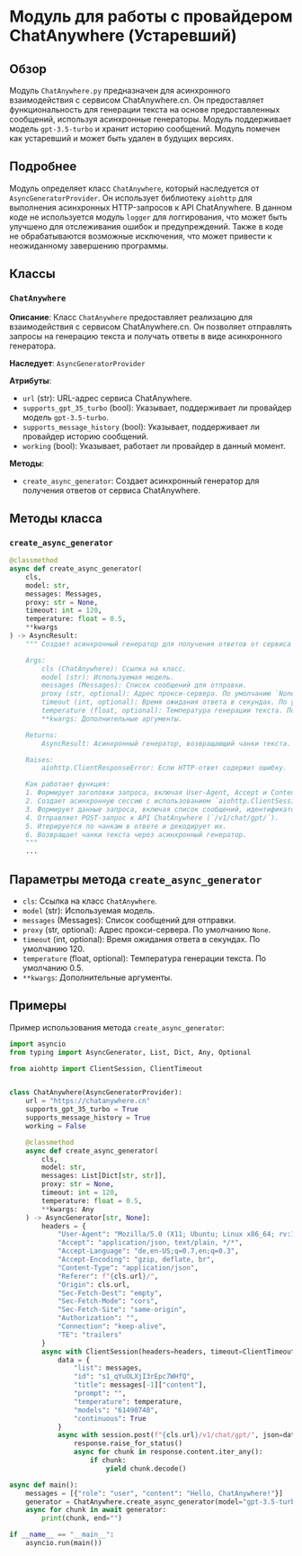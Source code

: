 # Модуль для работы с провайдером ChatAnywhere (Устаревший)

## Обзор

Модуль `ChatAnywhere.py` предназначен для асинхронного взаимодействия с сервисом ChatAnywhere.cn. Он предоставляет функциональность для генерации текста на основе предоставленных сообщений, используя асинхронные генераторы. Модуль поддерживает модель `gpt-3.5-turbo` и хранит историю сообщений.
Модуль помечен как устаревший и может быть удален в будущих версиях.

## Подробнее

Модуль определяет класс `ChatAnywhere`, который наследуется от `AsyncGeneratorProvider`. Он использует библиотеку `aiohttp` для выполнения асинхронных HTTP-запросов к API ChatAnywhere.
В данном коде не используется модуль `logger` для логгирования, что может быть улучшено для отслеживания ошибок и предупреждений.
Также в коде не обрабатываются возможные исключения, что может привести к неожиданному завершению программы.

## Классы

### `ChatAnywhere`

**Описание**: Класс `ChatAnywhere` предоставляет реализацию для взаимодействия с сервисом ChatAnywhere.cn. Он позволяет отправлять запросы на генерацию текста и получать ответы в виде асинхронного генератора.

**Наследует**: `AsyncGeneratorProvider`

**Атрибуты**:
- `url` (str): URL-адрес сервиса ChatAnywhere.
- `supports_gpt_35_turbo` (bool): Указывает, поддерживает ли провайдер модель `gpt-3.5-turbo`.
- `supports_message_history` (bool): Указывает, поддерживает ли провайдер историю сообщений.
- `working` (bool): Указывает, работает ли провайдер в данный момент.

**Методы**:
- `create_async_generator`: Создает асинхронный генератор для получения ответов от сервиса ChatAnywhere.

## Методы класса

### `create_async_generator`

```python
@classmethod
async def create_async_generator(
    cls,
    model: str,
    messages: Messages,
    proxy: str = None,
    timeout: int = 120,
    temperature: float = 0.5,
    **kwargs
) -> AsyncResult:
    """ Создает асинхронный генератор для получения ответов от сервиса ChatAnywhere.

    Args:
        cls (ChatAnywhere): Ссылка на класс.
        model (str): Используемая модель.
        messages (Messages): Список сообщений для отправки.
        proxy (str, optional): Адрес прокси-сервера. По умолчанию `None`.
        timeout (int, optional): Время ожидания ответа в секундах. По умолчанию 120.
        temperature (float, optional): Температура генерации текста. По умолчанию 0.5.
        **kwargs: Дополнительные аргументы.

    Returns:
        AsyncResult: Асинхронный генератор, возвращающий чанки текста.

    Raises:
        aiohttp.ClientResponseError: Если HTTP-ответ содержит ошибку.

    Как работает функция:
    1. Формирует заголовки запроса, включая User-Agent, Accept и Content-Type.
    2. Создает асинхронную сессию с использованием `aiohttp.ClientSession`.
    3. Формирует данные запроса, включая список сообщений, идентификатор, заголовок, промпт, температуру и модель.
    4. Отправляет POST-запрос к API ChatAnywhere (`/v1/chat/gpt/`).
    5. Итерируется по чанкам в ответе и декодирует их.
    6. Возвращает чанки текста через асинхронный генератор.
    """
    ...
```

## Параметры метода `create_async_generator`

- `cls`: Ссылка на класс `ChatAnywhere`.
- `model` (str): Используемая модель.
- `messages` (Messages): Список сообщений для отправки.
- `proxy` (str, optional): Адрес прокси-сервера. По умолчанию `None`.
- `timeout` (int, optional): Время ожидания ответа в секундах. По умолчанию 120.
- `temperature` (float, optional): Температура генерации текста. По умолчанию 0.5.
- `**kwargs`: Дополнительные аргументы.

## Примеры

Пример использования метода `create_async_generator`:

```python
import asyncio
from typing import AsyncGenerator, List, Dict, Any, Optional

from aiohttp import ClientSession, ClientTimeout


class ChatAnywhere(AsyncGeneratorProvider):
    url = "https://chatanywhere.cn"
    supports_gpt_35_turbo = True
    supports_message_history = True
    working = False

    @classmethod
    async def create_async_generator(
        cls,
        model: str,
        messages: List[Dict[str, str]],
        proxy: str = None,
        timeout: int = 120,
        temperature: float = 0.5,
        **kwargs: Any
    ) -> AsyncGenerator[str, None]:
        headers = {
            "User-Agent": "Mozilla/5.0 (X11; Ubuntu; Linux x86_64; rv:109.0) Gecko/20100101 Firefox/119.0",
            "Accept": "application/json, text/plain, */*",
            "Accept-Language": "de,en-US;q=0.7,en;q=0.3",
            "Accept-Encoding": "gzip, deflate, br",
            "Content-Type": "application/json",
            "Referer": f"{cls.url}/",
            "Origin": cls.url,
            "Sec-Fetch-Dest": "empty",
            "Sec-Fetch-Mode": "cors",
            "Sec-Fetch-Site": "same-origin",
            "Authorization": "",
            "Connection": "keep-alive",
            "TE": "trailers"
        }
        async with ClientSession(headers=headers, timeout=ClientTimeout(timeout)) as session:
            data = {
                "list": messages,
                "id": "s1_qYuOLXjI3rEpc7WHfQ",
                "title": messages[-1]["content"],
                "prompt": "",
                "temperature": temperature,
                "models": "61490748",
                "continuous": True
            }
            async with session.post(f"{cls.url}/v1/chat/gpt/", json=data, proxy=proxy) as response:
                response.raise_for_status()
                async for chunk in response.content.iter_any():
                    if chunk:
                        yield chunk.decode()

async def main():
    messages = [{"role": "user", "content": "Hello, ChatAnywhere!"}]
    generator = ChatAnywhere.create_async_generator(model="gpt-3.5-turbo", messages=messages)
    async for chunk in await generator:
        print(chunk, end="")

if __name__ == "__main__":
    asyncio.run(main())